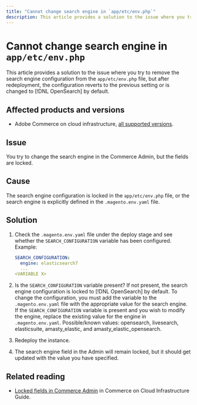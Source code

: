 ```yaml
---
title: "Cannot change search engine in `app/etc/env.php`"
description: This article provides a solution to the issue where you try to change the search engine in the Commerce Admin, but the fields are locked.
---
```

# Cannot change search engine in `app/etc/env.php`

This article provides a solution to the issue where you try to remove the search engine configuration from the `app/etc/env.php` file, but after redeployment, the configuration reverts to the previous setting or is changed to [!DNL OpenSearch] by default.

## Affected products and versions

* Adobe Commerce on cloud infrastructure, [all supported versions](https://magento.com/sites/default/files/magento-software-lifecycle-policy.pdf).

## Issue

You try to change the search engine in the Commerce Admin, but the fields are locked.

## Cause

The search engine configuration is locked in the `app/etc/env.php` file, or the search engine is explicitly defined in the `.magento.env.yaml` file.

## Solution

1. Check the `.magento.env.yaml` file under the deploy stage and see whether the `SEARCH_CONFIGURATION` variable has been configured. Example:

      ```yaml
      SEARCH_CONFIGURATION:
        engine: elasticsearch7
        ...
      <VARIABLE X>
      ```

1. Is the  `SEARCH_CONFIGURATION` variable present? If not present, the search engine configuration is locked to [!DNL OpenSearch] by default. To change the configuration, you must add the variable to the `.magento.env.yaml` file with the appropriate value for the search engine. If the `SEARCH_CONFIGURATION` variable is present and you wish to modify the engine, replace the existing value for the engine in `.magento.env.yaml`. Possible/known values: opensearch, livesearch, elasticsuite, amasty_elastic, and amasty_elastic_opensearch.
1. Redeploy the instance.
1. The search engine field in the Admin will remain locked, but it should get updated with the value you have specified.

## Related reading

* [Locked fields in Commerce Admin](/help/troubleshooting/miscellaneous/locked-fields-in-magento-admin.md) in Commerce on Cloud Infrastructure Guide.
